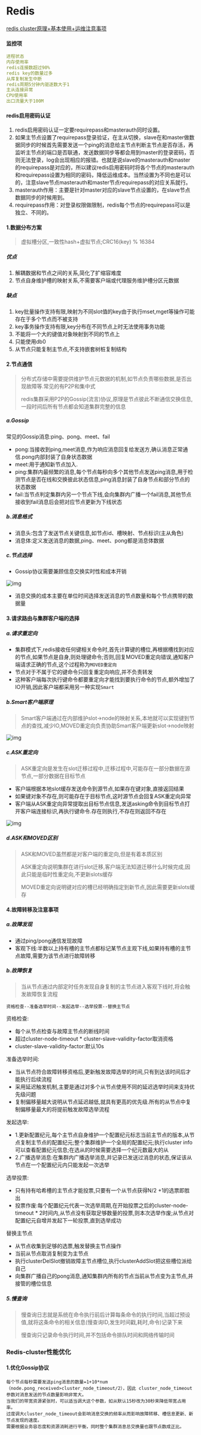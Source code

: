 # Redis

[redis cluster原理+基本使用+运维注意事项](https://blog.csdn.net/xiaofeng10330111/article/details/90384502?ops_request_misc=%7B%22request%5Fid%22%3A%22163653146816780265451858%22%2C%22scm%22%3A%2220140713.130102334.pc%5Fblog.%22%7D&request_id=163653146816780265451858&biz_id=0&utm_medium=distribute.pc_search_result.none-task-blog-2~blog~first_rank_v2~rank_v29-5-90384502.pc_v2_rank_blog_default&utm_term=redis+cluster&spm=1018.2226.3001.4450)

#### 监控项

```yaml
进程状态
内存使用率
redis连接数超过90%
redis key的数量过多
从库复制发生中断
redis周期5分钟内驱逐数大于1
主从连接异常
CPU使用率
出口流量大于100M
```

#### redis启用密码认证

1. redis启用密码认证一定要requirepass和masterauth同时设置。
2. 如果主节点设置了requirepass登录验证，在主从切换，slave在和master做数据同步的时候首先需要发送一个ping的消息给主节点判断主节点是否存活，再监听主节点的端口是否联通，发送数据同步等都会用到master的登录密码，否则无法登录，log会出现相应的报错。也就是说slave的masterauth和master的requirepass是对应的，所以建议redis启用密码时将各个节点的masterauth和requirepass设置为相同的密码，降低运维成本。当然设置为不同也是可以的，注意slave节点masterauth和master节点requirepass的对应关系就行。
3. masterauth作用：主要是针对master对应的slave节点设置的，在slave节点数据同步的时候用到。
4. requirepass作用：对登录权限做限制，redis每个节点的requirepass可以是独立、不同的。

#### 1.数据分布方案

> 虚拟槽分区,一致性hash+虚拟节点;CRC16(key) % 16384

##### 优点

1. 解耦数据和节点之间的关系,简化了扩缩容难度
2. 节点自身维护槽的映射关系,不需要客户端或代理服务维护槽分区元数据

##### 缺点

1. key批量操作支持有限,映射为不同slot值的key由于执行mset,mget等操作可能存在于多个节点而不被支持
2. key事务操作支持有限,key分布在不同节点上时无法使用事务功能
3. 不能将一个大的键值对象映射到不同的节点上
4. 只能使用db0
5. 从节点只能复制主节点,不支持嵌套树桩复制结构

#### 2.节点通信

> 分布式存储中需要提供维护节点元数据的机制,如节点负责哪些数据,是否出现故障等.常见的有P2P和集中式
>
> redis集群采用P2P的Gossip(流言)协议,原理是节点彼此不断通信交换信息,一段时间后所有节点都会知道集群完整的信息

##### a.Gossip

常见的Gossip消息:ping、pong、meet、fail

* pong:当接收到ping,meet消息,作为响应消息回复给发送方,确认消息正常通信.pong内部封装了自身状态数据
* meet:用于通知新节点加入.
* ping:集群内最频繁的消息,每个节点每秒向多个其他节点发送ping消息,用于检测节点是否在线和交换彼此状态信息,ping消息封装了自身节点和部分节点的状态数据
* fail:当节点判定集群内另一个节点下线,会向集群内广播一个fail消息,其他节点接收到fail消息后会把对应节点更新为下线状态

##### b.消息格式

* 消息头:包含了发送节点关键信息,如节点id、槽映射、节点标识(主从角色)
* 消息体:定义发送消息的数据,ping、meet、pong都是消息体数据

##### c.节点选择

* Gossip协议需要兼顾信息交换实时性和成本开销

![img](https://img-blog.csdnimg.cn/20190525160736570.png?x-oss-process=image/watermark,type_ZmFuZ3poZW5naGVpdGk,shadow_10,text_aHR0cHM6Ly9ibG9nLmNzZG4ubmV0L3hpYW9mZW5nMTAzMzAxMTE=,size_16,color_FFFFFF,t_70)

* 消息交换的成本主要在单位时间选择发送消息的节点数量和每个节点携带的数据量

#### 3.请求路由与集群客户端的选择

##### a.请求重定向

* 集群模式下,redis接收任何键相关命令时,首先计算键的槽位,再根据槽找到对应的节点,如果节点是自身,则处理键命令;否则,回复MOVED重定向错误,通知客户端请求正确的节点,这个过程称为`MOVED重定向`
* 节点对于不属于它的键命令只回复重定向响应,并不负责转发
* 这种客户端每次执行键命令都要重定向才能找到要执行命令的节点,额外增加了IO开销,因此客户端都采用另一种实现`Smart`

##### b.Smart客户端原理

> Smart客户端通过在内部维护slot->node的映射关系,本地就可以实现键到节点的查找,减少IO,MOVED重定向负责协助Smart客户端更新slot->node映射

![img](https://img-blog.csdnimg.cn/20190526151056763.png?x-oss-process=image/watermark,type_ZmFuZ3poZW5naGVpdGk,shadow_10,text_aHR0cHM6Ly9ibG9nLmNzZG4ubmV0L3hpYW9mZW5nMTAzMzAxMTE=,size_16,color_FFFFFF,t_70)

##### c.ASK重定向

> ASK重定向是发生在slot迁移过程中,迁移过程中,可能存在一部分数据在源节点,一部分数据在目标节点

* 客户端根据本地slot缓存发送命令到源节点,如果存在键对象,直接返回结果
* 如果键对象不存在,则可能存在于目标节点,这时源节点会回复ASK重定向异常
* 客户端从ASK重定向异常提取出目标节点信息,发送asking命令到目标节点打开客户端连接标识,再执行键命令.存在则执行,不存在则返回不存在

![img](https://img-blog.csdnimg.cn/20190526155656569.png?x-oss-process=image/watermark,type_ZmFuZ3poZW5naGVpdGk,shadow_10,text_aHR0cHM6Ly9ibG9nLmNzZG4ubmV0L3hpYW9mZW5nMTAzMzAxMTE=,size_16,color_FFFFFF,t_70)



##### d.ASK和MOVED区别

> ASK和MOVED虽然都是对客户端的重定向,但是有着本质区别
>
> ASK重定向说明集群在进行slot迁移,客户端无法知道迁移什么时候完成,因此只能是临时性重定向,不更新slots缓存
>
> MOVED重定向说明键对应的槽已经明确指定到新节点,因此需要更新slots缓存

#### 4.故障转移及注意事项

##### a.故障发现

* 通过ping/pong通信发现故障
* 客观下线:半数以上持有槽的主节点都标记某节点主观下线,如果持有槽的主节点故障,需要为该节点进行故障转移

##### b.故障恢复

> 当从节点通过内部定时任务发现自身复制的主节点进入客观下线时,将会触发故障恢复流程

`资格检查--准备选举时间--发起选举--选举投票--替换主节点`

资格检查:

* 每个从节点检查与故障主节点的断线时间
* 超过cluster-node-timeout * cluster-slave-validity-factor取消资格
* cluster-slave-validity-factor:默认10s

准备选举时间:

* 当从节点符合故障转移资格后,更新触发故障选举的时间,只有到达该时间后才能执行后续流程
* 采用延迟触发机制,主要是通过对多个从节点使用不同的延迟选举时间来支持优先级问题
* 复制偏移量越大说明从节点延迟越低,就具有更高的优先级.所有的从节点中复制偏移量最大的将提前触发故障选举流程

发起选举:

* 1.更新配置纪元,每个主节点自身维护一个配置纪元标志当前主节点的版本,从节点复制主节点的配置纪元;整个集群维护一个全局的配置纪元;执行cluster info可以查看配置纪元信息;在选从的时候需要选择一个纪元数最大的从
* 2.广播选举消息:在集群内广播选举消息,并记录已发送过消息的状态,保证该从节点在一个配置纪元内只能发起一次选举

选举投票:

* 只有持有哈希槽的主节点才能投票,只要有一个从节点获得N/2 +1的选票即胜出
* 投票作废:每个配置纪元代表一次选举周期,在开始投票之后的cluster-node-timeout * 2时间内,从节点没有获取足够数量的投票,则本次选举作废;从节点对配置纪元自增并发起下一轮投票,直到选举成功

替换主节点

* 从节点收集到足够的选票,触发替换主节点操作
* 当前从节点取消复制变为主节点
* 执行clusterDelSlot撤销故障主节点槽位,执行clusterAddSlot把这些槽位派给自己
* 向集群广播自己的pong消息,通知集群内所有的节点当前从节点变为主节点,并接管的槽位信息

##### 5.慢查询

> 慢查询日志就是系统在命令执行前后计算每条命令的执行时间,当超过预设值,就将这条命令的相关信息(慢查询ID,发生时间戳,耗时,命令)记录下来
>
> 慢查询只记录命令执行时间,并不包括命令排队时间和网络传输时间











### Redis-cluster性能优化

#### 1.优化Gossip协议

```
每个节点每秒需要发送ping消息的数量=1+10*num（node.pong_received>cluster_node_timeout/2），因此 cluster_node_timeout参数对消息发送的节点数量影响非常大。
当我们的带宽资源紧张时，可以适当调大这个参数，如从默认15秒改为30秒来降低带宽占用率。
过度调大cluster_node_timeout会影响消息交换的频率从而影响故障转移、槽信息更新、新节点发现的速度。
需要根据业务容忍度和资源消耗进行平衡，同时整个集群消息总交换量也跟节点数成正比。
```



